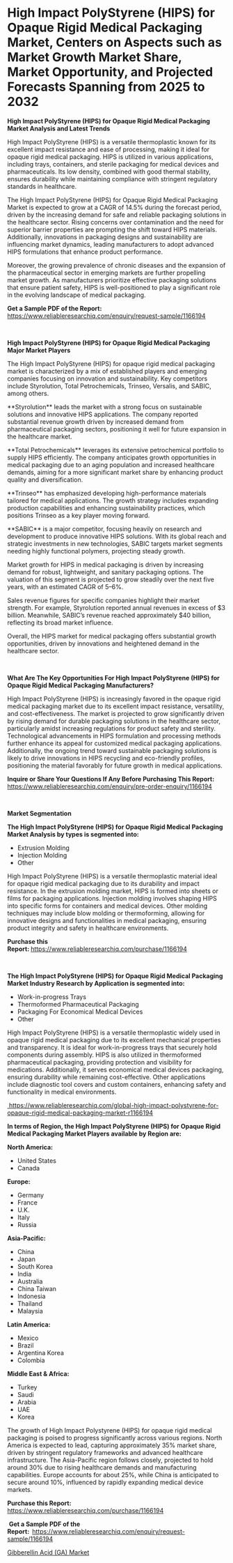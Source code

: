 <p><h1>High Impact PolyStyrene (HIPS) for Opaque Rigid Medical Packaging Market, Centers on Aspects such as Market Growth Market Share, Market Opportunity, and Projected Forecasts Spanning from 2025 to 2032</h1></p><p><strong>High Impact PolyStyrene (HIPS) for Opaque Rigid Medical Packaging Market Analysis and Latest Trends</strong></p>
<p><p>High Impact PolyStyrene (HIPS) is a versatile thermoplastic known for its excellent impact resistance and ease of processing, making it ideal for opaque rigid medical packaging. HIPS is utilized in various applications, including trays, containers, and sterile packaging for medical devices and pharmaceuticals. Its low density, combined with good thermal stability, ensures durability while maintaining compliance with stringent regulatory standards in healthcare.</p><p>The High Impact PolyStyrene (HIPS) for Opaque Rigid Medical Packaging Market is expected to grow at a CAGR of 14.5% during the forecast period, driven by the increasing demand for safe and reliable packaging solutions in the healthcare sector. Rising concerns over contamination and the need for superior barrier properties are prompting the shift toward HIPS materials. Additionally, innovations in packaging designs and sustainability are influencing market dynamics, leading manufacturers to adopt advanced HIPS formulations that enhance product performance. </p><p>Moreover, the growing prevalence of chronic diseases and the expansion of the pharmaceutical sector in emerging markets are further propelling market growth. As manufacturers prioritize effective packaging solutions that ensure patient safety, HIPS is well-positioned to play a significant role in the evolving landscape of medical packaging.</p></p>
<p><strong>Get a Sample PDF of the Report:&nbsp;</strong> <a href="https://www.reliableresearchiq.com/enquiry/request-sample/1166194?utm_campaign=2171&utm_medium=2&utm_source=Github&utm_content=ia&utm_term=02022025&utm_id=high-impact-polystyrene-hips-for-opaque-rigid-medical-packaging">https://www.reliableresearchiq.com/enquiry/request-sample/1166194</a></p>
<p>&nbsp;</p>
<p><strong>High Impact PolyStyrene (HIPS) for Opaque Rigid Medical Packaging Major Market Players</strong></p>
<p><p>The High Impact PolyStyrene (HIPS) for opaque rigid medical packaging market is characterized by a mix of established players and emerging companies focusing on innovation and sustainability. Key competitors include Styrolution, Total Petrochemicals, Trinseo, Versalis, and SABIC, among others.</p><p>**Styrolution** leads the market with a strong focus on sustainable solutions and innovative HIPS applications. The company reported substantial revenue growth driven by increased demand from pharmaceutical packaging sectors, positioning it well for future expansion in the healthcare market.</p><p>**Total Petrochemicals** leverages its extensive petrochemical portfolio to supply HIPS efficiently. The company anticipates growth opportunities in medical packaging due to an aging population and increased healthcare demands, aiming for a more significant market share by enhancing product quality and diversification.</p><p>**Trinseo** has emphasized developing high-performance materials tailored for medical applications. The growth strategy includes expanding production capabilities and enhancing sustainability practices, which positions Trinseo as a key player moving forward.</p><p>**SABIC** is a major competitor, focusing heavily on research and development to produce innovative HIPS solutions. With its global reach and strategic investments in new technologies, SABIC targets market segments needing highly functional polymers, projecting steady growth.</p><p>Market growth for HIPS in medical packaging is driven by increasing demand for robust, lightweight, and sanitary packaging options. The valuation of this segment is projected to grow steadily over the next five years, with an estimated CAGR of 5–6%.</p><p>Sales revenue figures for specific companies highlight their market strength. For example, Styrolution reported annual revenues in excess of $3 billion. Meanwhile, SABIC’s revenue reached approximately $40 billion, reflecting its broad market influence.</p><p>Overall, the HIPS market for medical packaging offers substantial growth opportunities, driven by innovations and heightened demand in the healthcare sector.</p></p>
<p>&nbsp;</p>
<p><strong>What Are The Key Opportunities For High Impact PolyStyrene (HIPS) for Opaque Rigid Medical Packaging Manufacturers?</strong></p>
<p><p>High Impact PolyStyrene (HIPS) is increasingly favored in the opaque rigid medical packaging market due to its excellent impact resistance, versatility, and cost-effectiveness. The market is projected to grow significantly driven by rising demand for durable packaging solutions in the healthcare sector, particularly amidst increasing regulations for product safety and sterility. Technological advancements in HIPS formulation and processing methods further enhance its appeal for customized medical packaging applications. Additionally, the ongoing trend toward sustainable packaging solutions is likely to drive innovations in HIPS recycling and eco-friendly profiles, positioning the material favorably for future growth in medical applications.</p></p>
<p><strong>Inquire or Share Your Questions If Any Before Purchasing This Report:</strong> <a href="https://www.reliableresearchiq.com/enquiry/pre-order-enquiry/1166194?utm_campaign=2171&utm_medium=2&utm_source=Github&utm_content=ia&utm_term=02022025&utm_id=high-impact-polystyrene-hips-for-opaque-rigid-medical-packaging">https://www.reliableresearchiq.com/enquiry/pre-order-enquiry/1166194</a></p>
<p>&nbsp;</p>
<p><strong>Market Segmentation</strong></p>
<p><strong>The High Impact PolyStyrene (HIPS) for Opaque Rigid Medical Packaging Market Analysis by types is segmented into:</strong></p>
<p><ul><li>Extrusion Molding</li><li>Injection Molding</li><li>Other</li></ul></p>
<p><p>High Impact PolyStyrene (HIPS) is a versatile thermoplastic material ideal for opaque rigid medical packaging due to its durability and impact resistance. In the extrusion molding market, HIPS is formed into sheets or films for packaging applications. Injection molding involves shaping HIPS into specific forms for containers and medical devices. Other molding techniques may include blow molding or thermoforming, allowing for innovative designs and functionalities in medical packaging, ensuring product integrity and safety in healthcare environments.</p></p>
<p><strong>Purchase this Report:&nbsp;</strong><a href="https://www.reliableresearchiq.com/purchase/1166194?utm_campaign=2171&utm_medium=2&utm_source=Github&utm_content=ia&utm_term=02022025&utm_id=high-impact-polystyrene-hips-for-opaque-rigid-medical-packaging">https://www.reliableresearchiq.com/purchase/1166194</a></p>
<p>&nbsp;</p>
<p><strong>The High Impact PolyStyrene (HIPS) for Opaque Rigid Medical Packaging Market Industry Research by Application is segmented into:</strong></p>
<p><ul><li>Work-in-progress Trays</li><li>Thermoformed Pharmaceutical Packaging</li><li>Packaging For Economical Medical Devices</li><li>Other</li></ul></p>
<p><p>High Impact PolyStyrene (HIPS) is a versatile thermoplastic widely used in opaque rigid medical packaging due to its excellent mechanical properties and transparency. It is ideal for work-in-progress trays that securely hold components during assembly. HIPS is also utilized in thermoformed pharmaceutical packaging, providing protection and visibility for medications. Additionally, it serves economical medical devices packaging, ensuring durability while remaining cost-effective. Other applications include diagnostic tool covers and custom containers, enhancing safety and functionality in medical environments.</p></p>
<p><a href="https://www.reliableresearchiq.com/global-high-impact-polystyrene-for-opaque-rigid-medical-packaging-market-r1166194?utm_campaign=2171&utm_medium=2&utm_source=Github&utm_content=ia&utm_term=02022025&utm_id=high-impact-polystyrene-hips-for-opaque-rigid-medical-packaging">&nbsp;https://www.reliableresearchiq.com/global-high-impact-polystyrene-for-opaque-rigid-medical-packaging-market-r1166194</a></p>
<p><strong>In terms of Region, the High Impact PolyStyrene (HIPS) for Opaque Rigid Medical Packaging Market Players available by Region are:</strong></p>
<p>
    <p> <strong> North America: </strong>
        <ul>
            <li>United States</li>
            <li>Canada</li>
        </ul>
        </p> 
    <p> <strong> Europe: </strong>
        <ul>
            <li>Germany</li>
            <li>France</li>
            <li>U.K.</li>
            <li>Italy</li>
            <li>Russia</li>
        </ul>
        </p> 
    <p> <strong> Asia-Pacific: </strong>
        <ul>
            <li>China</li>
            <li>Japan</li>
            <li>South Korea</li>
            <li>India</li>
            <li>Australia</li>
            <li>China Taiwan</li>
            <li>Indonesia</li>
            <li>Thailand</li>
            <li>Malaysia</li>
        </ul>
        </p> 
    <p> <strong> Latin America: </strong>
        <ul>
            <li>Mexico</li>
            <li>Brazil</li>
            <li>Argentina Korea</li>
            <li>Colombia</li>
        </ul>
        </p> 
    <p> <strong> Middle East & Africa: </strong>
        <ul>
            <li>Turkey</li>
            <li>Saudi</li>
            <li>Arabia</li>
            <li>UAE</li>
            <li>Korea</li>
        </ul>
    </p>
    </p>
<p><p>The growth of High Impact Polystyrene (HIPS) for opaque rigid medical packaging is poised to progress significantly across various regions. North America is expected to lead, capturing approximately 35% market share, driven by stringent regulatory frameworks and advanced healthcare infrastructure. The Asia-Pacific region follows closely, projected to hold around 30% due to rising healthcare demands and manufacturing capabilities. Europe accounts for about 25%, while China is anticipated to secure around 10%, influenced by rapidly expanding medical device markets.</p></p>
<p><strong>Purchase this Report: </strong><a href="https://www.reliableresearchiq.com/purchase/1166194?utm_campaign=2171&utm_medium=2&utm_source=Github&utm_content=ia&utm_term=02022025&utm_id=high-impact-polystyrene-hips-for-opaque-rigid-medical-packaging">https://www.reliableresearchiq.com/purchase/1166194</a></p>
<p>&nbsp;<strong>Get a Sample PDF of the Report:&nbsp;&nbsp;</strong><a href="https://www.reliableresearchiq.com/enquiry/request-sample/1166194?utm_campaign=2171&utm_medium=2&utm_source=Github&utm_content=ia&utm_term=02022025&utm_id=high-impact-polystyrene-hips-for-opaque-rigid-medical-packaging">https://www.reliableresearchiq.com/enquiry/request-sample/1166194</a></p>
<p><strong></strong></p>
<p><p><a href="https://github.com/JubayerMia832/Market-Research-Report-List-1/blob/main/gibberellin-acid-ga-market.md?utm_campaign=2171&utm_medium=2&utm_source=Github&utm_content=ia&utm_term=02022025&utm_id=high-impact-polystyrene-hips-for-opaque-rigid-medical-packaging">Gibberellin Acid (GA) Market</a></p></p>